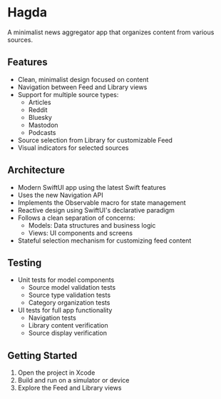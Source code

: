 # Hagda

A minimalist news aggregator app that organizes content from various sources.

## Features

- Clean, minimalist design focused on content
- Navigation between Feed and Library views
- Support for multiple source types:
  - Articles
  - Reddit
  - Bluesky
  - Mastodon
  - Podcasts
- Source selection from Library for customizable Feed
- Visual indicators for selected sources

## Architecture

- Modern SwiftUI app using the latest Swift features
- Uses the new Navigation API
- Implements the Observable macro for state management
- Reactive design using SwiftUI's declarative paradigm
- Follows a clean separation of concerns:
  - Models: Data structures and business logic
  - Views: UI components and screens
- Stateful selection mechanism for customizing feed content
  
## Testing

- Unit tests for model components
  - Source model validation tests
  - Source type validation tests
  - Category organization tests
- UI tests for full app functionality
  - Navigation tests
  - Library content verification
  - Source display verification

## Getting Started

1. Open the project in Xcode
2. Build and run on a simulator or device
3. Explore the Feed and Library views